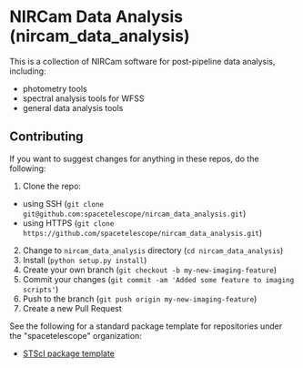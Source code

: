 # NIRCam Data Analysis (nircam_data_analysis)

This is a collection of NIRCam software for post-pipeline data analysis, including:

- photometry tools
- spectral analysis tools for WFSS
- general data analysis tools




## Contributing

If you want to suggest changes for anything in these repos, do the following:

1. Clone the repo:
- using SSH (`git clone git@github.com:spacetelescope/nircam_data_analysis.git`)
- using HTTPS (`git clone https://github.com/spacetelescope/nircam_data_analysis.git`)
2. Change to `nircam_data_analysis` directory (`cd nircam_data_analysis`)
3. Install (`python setup.py install`)
2. Create your own branch (`git checkout -b my-new-imaging-feature`)
3. Commit your changes (`git commit -am 'Added some feature to imaging scripts'`)
4. Push to the branch (`git push origin my-new-imaging-feature`)
5. Create a new Pull Request

See the following for a standard package template for repositories under the "spacetelescope" organization:

- [STScI package template](https://github.com/spacetelescope/stsci-package-template)

